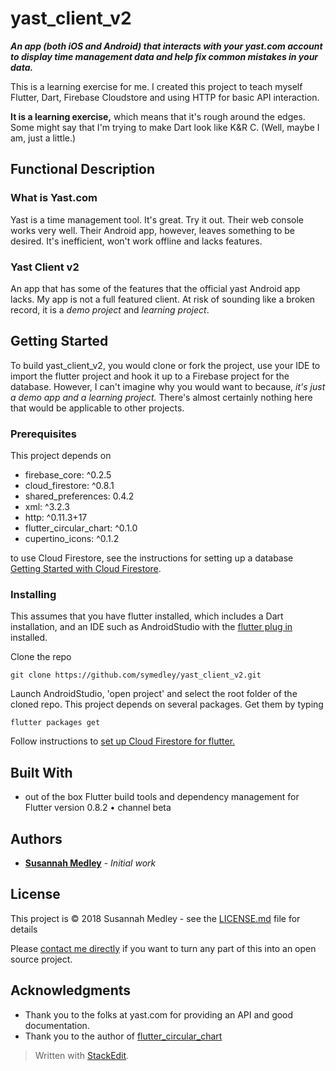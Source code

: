 ﻿

# yast_client_v2

***An app (both iOS and Android) that interacts with your yast.com account to display time management data and help fix common mistakes in your data.***

This is a learning exercise for me. I created this project to teach myself Flutter, Dart, Firebase Cloudstore and using HTTP for basic API interaction.

**It is a learning exercise,** which means that it's rough around the edges. Some might say that I'm trying to make Dart look like K&R C. (Well, maybe I am, just a little.) 

## Functional Description
### What is Yast.com
Yast is a time management tool. It's great. Try it out. Their web console works very well. Their Android app, however, leaves something to be desired. It's inefficient, won't work offline and lacks features.
### Yast Client v2
An app that has some of the features that the official yast Android app lacks. My app is not a full featured client. At risk of sounding like a broken record, it is a *demo project* and *learning project*. 

## Getting Started

To build yast_client_v2, you would clone or fork the project, use your IDE to import the flutter project and hook it up to a Firebase project for the database. However, I can't imagine why you would want to because, *it's just a demo app and a learning project.* There's almost certainly nothing here that would be applicable to other projects.

### Prerequisites

This project depends on 
 -   firebase_core: ^0.2.5
 -   cloud_firestore: ^0.8.1
 -   shared_preferences: 0.4.2
 -   xml: ^3.2.3
 -   http: ^0.11.3+17
 - flutter_circular_chart: ^0.1.0
 -   cupertino_icons: ^0.1.2
 
to use Cloud Firestore, see the instructions for setting up a database [Getting Started with Cloud Firestore](https://firebase.google.com/docs/firestore/quickstart). 

### Installing

This assumes that you have flutter installed, which includes a Dart installation, and an IDE such as AndroidStudio with the [flutter plug in](https://plugins.jetbrains.com/plugin/9212-flutter) installed.

Clone the repo 
```
git clone https://github.com/symedley/yast_client_v2.git
```
Launch AndroidStudio, 'open project' and select the root folder of the cloned repo. This project depends on several packages. Get them by typing
```
flutter packages get
```
Follow instructions to [set up Cloud Firestore for flutter.](https://pub.dartlang.org/packages/cloud_firestore)

## Built With

* out of the box Flutter build tools and dependency management for Flutter version  0.8.2 • channel beta 


## Authors

* **[Susannah Medley](https://github.com/symedley)** - *Initial work* 

## License

This project is © 2018 Susannah Medley - see the [LICENSE.md](LICENSE.md) file for details

Please [contact me directly](https://github.com/symedley) if you want to turn any part of this into an open source project.


## Acknowledgments

* Thank you to the folks at yast.com for providing an API and good documentation.
* Thank you to the author of [flutter_circular_chart](https://pub.dartlang.org/packages/flutter_circular_chart)


> Written with [StackEdit](https://stackedit.io/).

